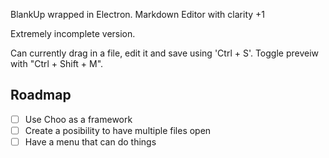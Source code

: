 BlankUp wrapped in Electron. Markdown Editor with clarity +1

Extremely incomplete version.

Can currently drag in a file, edit it and save using 'Ctrl + S'. Toggle preveiw with "Ctrl + Shift + M".

## Roadmap

- [ ] Use Choo as a framework
- [ ] Create a posibility to have multiple files open
- [ ] Have a menu that can do things
